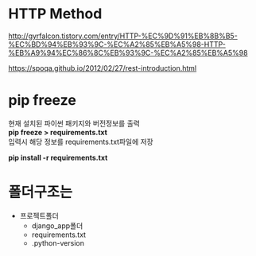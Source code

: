 # HTTP Method

<http://gyrfalcon.tistory.com/entry/HTTP-%EC%9D%91%EB%8B%B5-%EC%BD%94%EB%93%9C-%EC%A2%85%EB%A5%98-HTTP-%EB%A9%94%EC%86%8C%EB%93%9C-%EC%A2%85%EB%A5%98>

<https://spoqa.github.io/2012/02/27/rest-introduction.html>


# pip freeze

현재 설치된 파이썬 패키지와 버전정보를 출력  
**pip freeze > requirements.txt**  
입력시 해당 정보를 requirements.txt파일에 저장

**pip install -r requirements.txt**


# 폴더구조는

- 프로젝트폴더
	- django_app폴더
	- requirements.txt
	- .python-version